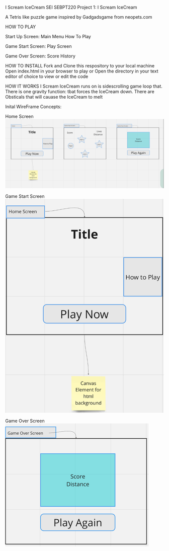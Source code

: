 I Scream IceCream
SEI SEBPT220 Project 1: I Scream IceCream

A Tetris like puzzle game inspired by Gadgadsgame from neopets.com



HOW TO PLAY


Start Up Screen:
Main Menu
How To Play

Game Start Screen:
Play Screen

Game Over Screen:
Score History

   

HOW TO INSTALL
Fork and Clone this respository to your local machine
Open index.html in your browser to play or
Open the directory in your text editor of choice to view or edit the code


   

HOW IT WORKS
I Scream IceCream runs on is sidescrolling game loop that. There is one gravity function: tbat forces the IceCream down. There are Obsticals that will cauase the IceCream to melt 

Inital WireFrame Concepts:

Home Screen
![Home Scree](./assets/wireframes/Home-Screen.png)

Game Start Screen
![Game Start Screen](./assets/wireframes/Game-StartScreen.png)

Game Over Screen
![Game Over Screen](./assets/wireframes/Game-OverScreen.png)




